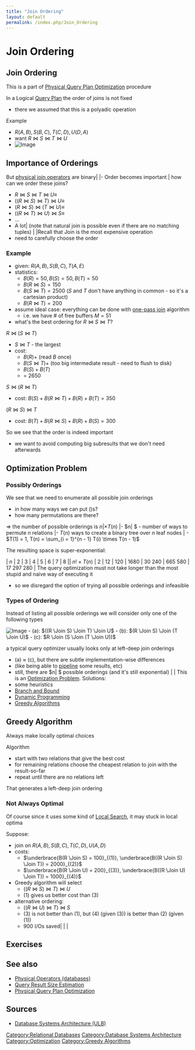 ```yaml
---
title: "Join Ordering"
layout: default
permalink: /index.php/Join_Ordering
---
```


# Join Ordering

## Join Ordering
This is a part of [Physical Query Plan Optimization](Physical_Query_Plan_Optimization) procedure

In a Logical [Query Plan](Query_Plan) the order of joins is not fixed
- there we assumed that this is a polyadic operation 

Example
- $R(A, B), S(B, C), T(C, D), U(D, A)$
- want $R \Join S \Join T \Join U$
- <img src="https://raw.github.com/alexeygrigorev/wiki-figures/master/ulb/dbsa/joins-ordering-logical.png" alt="Image">


## Importance of Orderings
But [physical join operators](Physical_Operators_(databases)#Join) are binary|   |- Order becomes important |
how can we order these joins?
- $R \Join S \Join T \Join U \equiv$
- $((R \Join S) \Join T) \Join U \equiv$
- $(R \Join S) \Join (T \Join U) \equiv$
- $((R \Join T) \Join U) \Join S \equiv$
- $...$
- A lot|   (note that natural join is possible even if there are no matching tuples) | |Recall that Join is the most expensive operation
- need to carefully choose the order 

### Example
- given: $R(A, B), S(B, C), T(A, E)$
- statistics:
  - $B(R) = 50, B(S) = 50, B(T) = 50$
  - $B(R \Join S) = 150$
  - $B(S \Join T) = 2500$ ($S$ and $T$ don't have anything in common - so it's a cartesian product)
  - $B(R \Join T) = 200$
- assume ideal case: everything can be done with [one-pass join](Physical_Operators_(databases)#One-Pass_Join) algorithm 
  - i.e. we have # of free buffers $M = 51$
- what's the best ordering for $R \Join S \Join T$?

$R \Join (S \Join T)$
- $S \Join T$ - the largest
- cost: 
  - $B(R) +$ (read $B$ once)
  - $B(S \Join T) +$ (too big intermediate result - need to flush to disk)
  - $B(S) + B(T)$
  - = 2650

$S \Join (R \Join T)$
- cost: $B(S) + B(R \Join T) + B(R) + B(T) = 350$

$(R \Join S) \Join T$
- cost: $B(T) + B(R \Join S) + B(R) + B(S) = 300$

So we see that the order is indeed important
- we want to avoid computing big subresults that we don't need afterwards


## Optimization Problem
### Possibly Orderings
We see that we need to enumerate all possible join orderings 
- in how many ways we can put ()s?
- how many permutations are there?

$\Rightarrow$ the number of possible orderings is $n|   \times T(n)$ |- $n| $ - number of ways to permute $n$ relations |- $T(n)$ ways to create a binary tree over $n$ leaf nodes  |  - $T(1) = 1, T(n) = \sum_{i = 1}^{n - 1} T(i) \times T(n - 1)$

The resulting space is super-exponential:

|   $n$  |  2  |  3  |  4  |  5  |  6  |  7  |  8 ||   $n! \times T(n)$  |  2  |  12  |  120  |  1680  |  30 240  |  665 580  |  17 297 280 |
The query optimization must not take longer than the most stupid and naive way of executing it
- so we disregard the option of trying all possible orderings and infeasible


### Types of Ordering
Instead of listing all possible orderings we will consider only one of the following types 

<img src="https://raw.github.com/alexeygrigorev/wiki-figures/master/ulb/dbsa/joins-ordering-types.png" alt="Image">
- (a): $((R \Join S) \Join T) \Join U$
- (b): $(R \Join S) \Join (T \Join U)$
- (c): $R \Join (S \Join (T \Join U))$

a typical query optimizer usually looks only at left-deep join orderings
- (a) $\approx$ (c), but there are subtle implementation-wise differences
- (like being able to [pipeline](Pipelining) some results, etc)
- still, there are $n|  $ possible orderings (and it's still exponential) | |
This is an [Optimization Problem](Optimization_Problem). Solutions:
- some heuristics
- [Branch and Bound](Branch_and_Bound)
- [Dynamic Programming](Dynamic_Programming)
- [Greedy Algorithms](Greedy_Algorithms)


## Greedy Algorithm
Always make locally optimal choices

Algorithm
- start with two relations that give the best cost
- for remaining relations choose the cheapest relation to join with the result-so-far
- repeat until there are no relations left

That generates a left-deep join ordering


### Not Always Optimal
Of course since it uses some kind of [Local Search](Local_Search), it may stuck in local optima

Suppose:
- join on $R(A, B), S(B, C), T(C, D), U(A, D)$
- costs: 
  - $\underbrace{B(R \Join S) = 100}_{(1)}, \underbrace{B((R \Join S) \Join T)) = 2000}_{(2)}$
  - $\underbrace{B(R \Join U) = 200}_{(3)}, \underbrace{B((R \Join U) \Join T)) = 1000}_{(4)}$
- Greedy algorithm will select 
  - $((R \Join S) \Join T) \Join U$
  - $(1)$ gives us better cost than $(3)$
- alternative ordering:
  - $((R \Join U) \Join T) \Join S$
  - $(3)$ is not better than $(1)$, but $(4)$ (given $(3)$) is better than $(2)$ (given $(1)$)
  - 900 I/Os saved|   | |
## Exercises
<!-- Main: Query Plan Selection Exercises -->

## See also
- [Physical Operators (databases)](Physical_Operators_(databases))
- [Query Result Size Estimation](Query_Result_Size_Estimation)
- [Physical Query Plan Optimization](Physical_Query_Plan_Optimization)

## Sources
- [Database Systems Architecture (ULB)](Database_Systems_Architecture_(ULB))


[Category:Relational Databases](Category_Relational_Databases)
[Category:Database Systems Architecture](Category_Database_Systems_Architecture)
[Category:Optimization](Category_Optimization)
[Category:Greedy Algorithms](Category_Greedy_Algorithms)